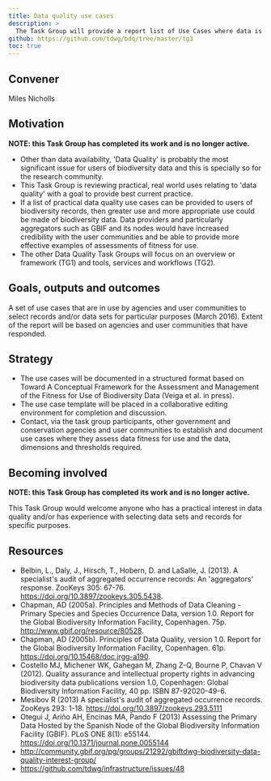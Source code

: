 ```yaml
---
title: Data quality use cases
description: >
  The Task Group will provide a report list of Use Cases where data is assessed for suitability for that particular purpose. The use case descriptions will include the data required, quality dimensions and thresholds used to assess the data/dataset. This should provide a reference set of information that can be used to inform assess data suitability for particular purposes.
github: https://github.com/tdwg/bdq/tree/master/tg3
toc: true
---
```


## Convener

Miles Nicholls

## Motivation

**NOTE: this Task Group has completed its work and is no longer active.**

- Other than data availability, 'Data Quality' is probably the most significant issue for users of biodiversity data and this is specially so for the research community.
- This Task Group is reviewing practical, real world uses relating to 'data quality' with a goal to provide best current practice.
- If a list of practical data quality use cases can be provided to users of biodiversity records, then greater use and more appropriate use could be made of biodiversity data. Data providers and particularly aggregators such as GBIF and its nodes would have increased credibility with the user communities and be able to provide more effective examples of assessments of fitness for use.
- The other Data Quality Task Groups will focus on an overview or framework (TG1) and tools, services and workflows (TG2).

## Goals, outputs and outcomes

A set of use cases that are in use by agencies and user communities to select records and/or data sets for particular purposes (March 2016). Extent of the report will be based on agencies and user communities that have responded.

## Strategy

- The use cases will be documented in a structured format based on Toward A Conceptual Framework for the Assessment and Management of the Fitness for Use of Biodiversity Data (Veiga et al. in press).
- The use case template will be placed in a collaborative editing environment for completion and discussion.
- Contact, via the task group participants, other government and conservation agencies and user communities to establish and document use cases where they assess data fitness for use and the data, dimensions and thresholds required.

## Becoming involved

**NOTE: this Task Group has completed its work and is no longer active.**

This Task Group would welcome anyone who has a practical interest in data quality and/or has experience with selecting data sets and records for specific purposes.

## Resources

- Belbin, L., Daly, J., Hirsch, T., Hobern, D. and LaSalle, J. (2013). A specialist's audit of aggregated occurrence records: An 'aggregators' response. ZooKeys 305: 67-76. <https://doi.org/10.3897/zookeys.305.5438>.
- Chapman, AD (2005a). Principles and Methods of Data Cleaning - Primary Species and Species Occurrence Data, version 1.0. Report for the Global Biodiversity Information Facility, Copenhagen. 75p. <http://www.gbif.org/resource/80528>.
- Chapman, AD (2005b). Principles of Data Quality, version 1.0. Report for the Global Biodiversity Information Facility, Copenhagen. 61p. <https://doi.org/10.15468/doc.jrgg-a190>.
- Costello MJ, Michener WK, Gahegan M, Zhang Z-Q, Bourne P, Chavan V (2012). Quality assurance and intellectual property rights in advancing biodiversity data publications version 1.0, Copenhagen: Global Biodiversity Information Facility, 40 pp. ISBN 87-92020-49-6.
- Mesibov R (2013) A specialist's audit of aggregated occurrence records. ZooKeys 293: 1-18. <https://doi.org/10.3897/zookeys.293.5111>
- Otegui J, Ariño AH, Encinas MA, Pando F (2013) Assessing the Primary Data Hosted by the Spanish Node of the Global Biodiversity Information Facility (GBIF). PLoS ONE 8(1): e55144. <https://doi.org/10.1371/journal.pone.0055144>
- <http://community.gbif.org/pg/groups/21292/gbiftdwg-biodiversity-data-quality-interest-group/>
- <https://github.com/tdwg/infrastructure/issues/48>

